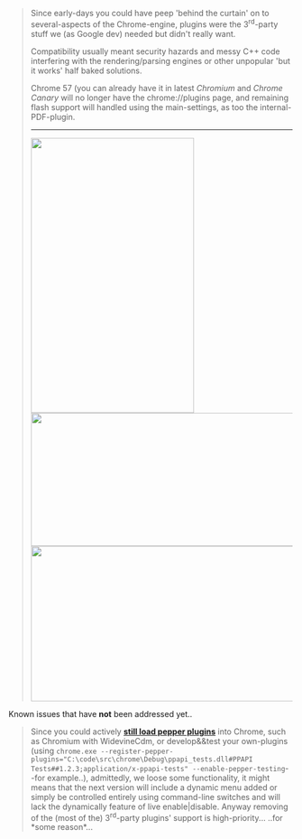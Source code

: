 <!--more-->
<blockquote>
Since early-days you could have peep 'behind the curtain' on to several-aspects of the Chrome-engine,
plugins were the 3<sup>rd</sup>-party stuff we (as Google dev) needed but didn't really want.

Compatibility usually meant security hazards and messy C++ code interfering with the rendering/parsing engines or other unpopular 'but it works' half baked solutions.

Chrome 57 (you can already have it in latest <em>Chromium</em> and <em>Chrome Canary</em> will no longer have the chrome://plugins page, and remaining flash support will handled using the main-settings, as too the internal-PDF-plugin.

<hr/>
<img src="https://icompile.eladkarako.com/_uploads/2017/04/icompile.eladkarako.com_chrome_plugins_alternative1.gif" alt="" width="289" height="487"/>
<img src="https://icompile.eladkarako.com/_uploads/2017/04/icompile.eladkarako.com_chrome_plugins_alternative2.gif" alt="" width="502" height="236"/>
<img src="https://icompile.eladkarako.com/_uploads/2017/04/icompile.eladkarako.com_chrome_plugins_alternative3.gif" alt="" width="585" height="275"/>
</blockquote>

Known issues that have <strong>not</strong> been addressed yet..
<blockquote>
Since you could actively <strong><a href="https://bugs.chromium.org/p/chromium/issues/detail?id=615738#c17" target="_blank">still load pepper plugins</a></strong> into Chrome, such as Chromium with WidevineCdm, or develop&&test your own-plugins (using <code>&#x0063;&#x0068;&#x0072;&#x006F;&#x006D;&#x0065;&#x002E;&#x0065;&#x0078;&#x0065;&#x0020;&#x002D;&#x002D;&#x0072;&#x0065;&#x0067;&#x0069;&#x0073;&#x0074;&#x0065;&#x0072;&#x002D;&#x0070;&#x0065;&#x0070;&#x0070;&#x0065;&#x0072;&#x002D;&#x0070;&#x006C;&#x0075;&#x0067;&#x0069;&#x006E;&#x0073;&#x003D;&#x0022;&#x0043;&#x003A;&#x005C;&#x0063;&#x006F;&#x0064;&#x0065;&#x005C;&#x0073;&#x0072;&#x0063;&#x005C;&#x0063;&#x0068;&#x0072;&#x006F;&#x006D;&#x0065;&#x005C;&#x0044;&#x0065;&#x0062;&#x0075;&#x0067;&#x005C;&#x0070;&#x0070;&#x0061;&#x0070;&#x0069;&#x005F;&#x0074;&#x0065;&#x0073;&#x0074;&#x0073;&#x002E;&#x0064;&#x006C;&#x006C;&#x0023;&#x0050;&#x0050;&#x0041;&#x0050;&#x0049;&#x0020;&#x0054;&#x0065;&#x0073;&#x0074;&#x0073;&#x0023;&#x0023;&#x0031;&#x002E;&#x0032;&#x002E;&#x0033;&#x003B;&#x0061;&#x0070;&#x0070;&#x006C;&#x0069;&#x0063;&#x0061;&#x0074;&#x0069;&#x006F;&#x006E;&#x002F;&#x0078;&#x002D;&#x0070;&#x0070;&#x0061;&#x0070;&#x0069;&#x002D;&#x0074;&#x0065;&#x0073;&#x0074;&#x0073;&#x0022;&#x0020;&#x002D;&#x002D;&#x0065;&#x006E;&#x0061;&#x0062;&#x006C;&#x0065;&#x002D;&#x0070;&#x0065;&#x0070;&#x0070;&#x0065;&#x0072;&#x002D;&#x0074;&#x0065;&#x0073;&#x0074;&#x0069;&#x006E;&#x0067;</code>- -for example..),
admittedly, we loose some functionality, it might means that the next version will include a dynamic menu added or simply be controlled entirely using command-line switches and will lack the dynamically feature of live enable|disable. Anyway removing of the (most of the) 3<sup>rd</sup>-party plugins' support is high-priority...
..for *some reason*...
</blockquote>

